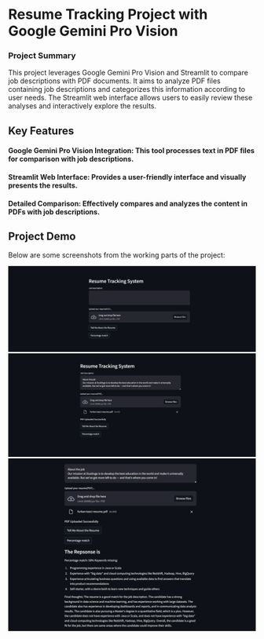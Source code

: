 # Resume Tracking Project with Google Gemini Pro Vision

### Project Summary

This project leverages Google Gemini Pro Vision and Streamlit to compare job descriptions with PDF documents. It aims to analyze PDF files containing job descriptions and categorizes this information according to user needs. The Streamlit web interface allows users to easily review these analyses and interactively explore the results.



## Key Features
#### Google Gemini Pro Vision Integration:  This tool processes text in PDF files for comparison with job descriptions.
#### Streamlit Web Interface: Provides a user-friendly interface and visually presents the results.
#### Detailed Comparison: Effectively compares and analyzes the content in PDFs with job descriptions.




## Project Demo
Below are some screenshots from the working parts of the project:


![Proje Ekran Görüntüsü](https://github.com/frktsc/Chat-PDF-With-Langchain-And-Gemini-/blob/main/Screenshot%202024-01-17%20135401.png?raw=true)
![Proje Ekran Görüntüsü](https://github.com/frktsc/Chat-PDF-With-Langchain-And-Gemini-/blob/main/Screenshot%202024-01-17%20135528.png?raw=true)
![Proje Ekran Görüntüsü](https://github.com/frktsc/Chat-PDF-With-Langchain-And-Gemini-/blob/main/Screenshot%202024-01-17%20135603.png?raw=true)

